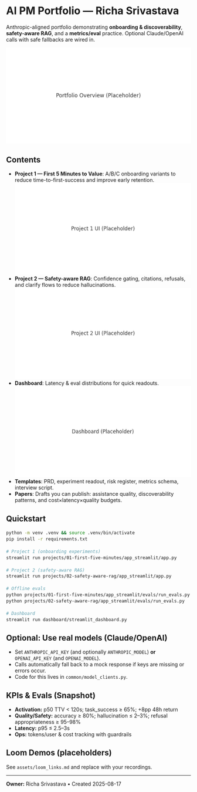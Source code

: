 # AI PM Portfolio — Richa Srivastava

Anthropic-aligned portfolio demonstrating **onboarding & discoverability**, **safety-aware RAG**, and a **metrics/eval** practice. Optional Claude/OpenAI calls with safe fallbacks are wired in.

![Overview](assets/screenshots/overview.png)

## Contents
- **Project 1 — First 5 Minutes to Value**: A/B/C onboarding variants to reduce time-to-first-success and improve early retention.  
  ![P1](assets/screenshots/p1.png)
- **Project 2 — Safety-aware RAG**: Confidence gating, citations, refusals, and clarify flows to reduce hallucinations.  
  ![P2](assets/screenshots/p2.png)
- **Dashboard**: Latency & eval distributions for quick readouts.  
  ![Dashboard](assets/screenshots/dashboard.png)
- **Templates**: PRD, experiment readout, risk register, metrics schema, interview script.
- **Papers**: Drafts you can publish: assistance quality, discoverability patterns, and cost×latency×quality budgets.

## Quickstart
```bash
python -m venv .venv && source .venv/bin/activate
pip install -r requirements.txt

# Project 1 (onboarding experiments)
streamlit run projects/01-first-five-minutes/app_streamlit/app.py

# Project 2 (safety-aware RAG)
streamlit run projects/02-safety-aware-rag/app_streamlit/app.py

# Offline evals
python projects/01-first-five-minutes/app_streamlit/evals/run_evals.py
python projects/02-safety-aware-rag/app_streamlit/evals/run_evals.py

# Dashboard
streamlit run dashboard/streamlit_dashboard.py
```

## Optional: Use real models (Claude/OpenAI)
- Set `ANTHROPIC_API_KEY` (and optionally `ANTHROPIC_MODEL`) **or** `OPENAI_API_KEY` (and `OPENAI_MODEL`).
- Calls automatically fall back to a mock response if keys are missing or errors occur.
- Code for this lives in `common/model_clients.py`.

## KPIs & Evals (Snapshot)
- **Activation:** p50 TTV < 120s; task_success ≥ 65%; +8pp 48h return
- **Quality/Safety:** accuracy ≥ 80%; hallucination ≤ 2–3%; refusal appropriateness ≥ 95–98%
- **Latency:** p95 ≤ 2.5–3s
- **Ops:** tokens/user & cost tracking with guardrails

## Loom Demos (placeholders)
See `assets/loom_links.md` and replace with your recordings.

---

**Owner:** Richa Srivastava • Created 2025-08-17
